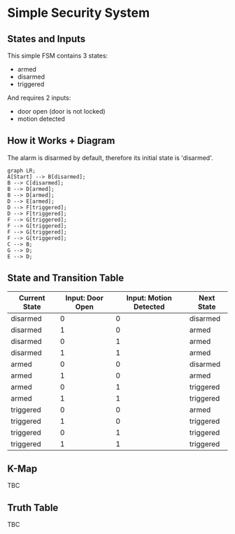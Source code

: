 # Simple Security System

## States and Inputs
This simple FSM contains 3 states:
- armed
- disarmed
- triggered

And requires 2 inputs:
- door open (door is not locked)
- motion detected


## How it Works + Diagram
The alarm is disarmed by default, therefore its initial state is 'disarmed'.

```mermaid;
graph LR;
A[Start] --> B[disarmed];
B --> C[disarmed];
B --> D[armed];
B --> D[armed];
D --> E[armed];
D --> F[triggered];
D --> F[triggered];
F --> G[triggered];
F --> G[triggered];
F --> G[triggered];
F --> G[triggered];
C --> B;
G --> D;
E --> D;
```


## State and Transition Table

| Current State | Input: Door Open | Input: Motion Detected | Next State |
| --- | --- | --- | --- |
| disarmed | 0 | 0 | disarmed |
| disarmed | 1 | 0 | armed |
| disarmed | 0 | 1 | armed |
| disarmed | 1 | 1 | armed |
| armed | 0 | 0 | disarmed |
| armed | 1 | 0 | armed |
| armed | 0 | 1 | triggered |
| armed | 1 | 1 | triggered |
| triggered | 0 | 0 | armed |
| triggered | 1 | 0 | triggered |
| triggered | 0 | 1 | triggered |
| triggered | 1 | 1 | triggered |


## K-Map
TBC


## Truth Table
TBC
